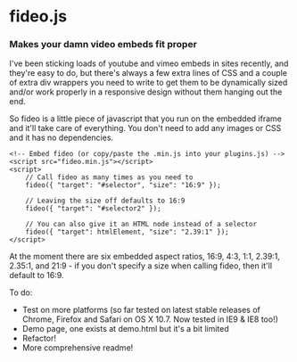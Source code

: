 # fideo.js
### Makes your damn video embeds fit proper

I've been sticking loads of youtube and vimeo embeds in sites recently, and they're easy to do, but there's always a few extra lines of CSS and a couple of extra div wrappers you need to write to get them to be dynamically sized and/or work properly in a responsive design without them hanging out the end.

So fideo is a little piece of javascript that you run on the embedded iframe and it'll take care of everything. You don't need to add any images or CSS and it has no dependencies.

    <!-- Embed fideo (or copy/paste the .min.js into your plugins.js) -->
    <script src="fideo.min.js"></script>
    <script>
        // Call fideo as many times as you need to
        fideo({ "target": "#selector", "size": "16:9" });
        
        // Leaving the size off defaults to 16:9
        fideo({ "target": "#selector2" });
        
        // You can also give it an HTML node instead of a selector
        fideo({ "target": htmlElement, "size": "2.39:1" });
    </script>

At the moment there are six embedded aspect ratios, 16:9, 4:3, 1:1, 2.39:1, 2.35:1, and 21:9 - if you don't specify a size when calling fideo, then it'll default to 16:9.

To do:

- Test on more platforms (so far tested on latest stable releases of Chrome, Firefox and Safari on OS X 10.7. Now tested in IE9 & IE8 too!)
- Demo page, one exists at demo.html but it's a bit limited
- Refactor!
- More comprehensive readme!

